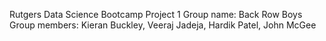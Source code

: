 Rutgers Data Science Bootcamp Project 1
Group name: Back Row Boys
Group members: Kieran Buckley, Veeraj Jadeja, Hardik Patel, John McGee 

